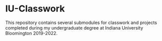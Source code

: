 # IU-Classwork

This repository contains several submodules for classwork and projects completed during my undergraduate degree at Indiana University Bloomington 2019-2022. 
